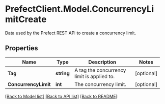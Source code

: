 # PrefectClient.Model.ConcurrencyLimitCreate
Data used by the Prefect REST API to create a concurrency limit.

## Properties

Name | Type | Description | Notes
------------ | ------------- | ------------- | -------------
**Tag** | **string** | A tag the concurrency limit is applied to. | [optional] 
**ConcurrencyLimit** | **int** | The concurrency limit. | [optional] 

[[Back to Model list]](../README.md#documentation-for-models) [[Back to API list]](../README.md#documentation-for-api-endpoints) [[Back to README]](../README.md)

